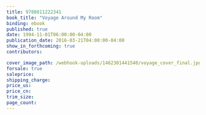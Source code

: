```yaml
---
title: 9780811222341
book_title: "Voyage Around My Room"
binding: ebook
published: true
date: 1994-11-01T06:00:00-04:00
publication_date: 2016-03-21T04:00:00-04:00
show_in_forthcoming: true
contributors:

cover_image_path: /webhook-uploads/1462301441540/voyage_cover_final.jpg
forsale: true
saleprice:
shipping_charge:
price_us:
price_cn:
trim_size:
page_count:
---
```


